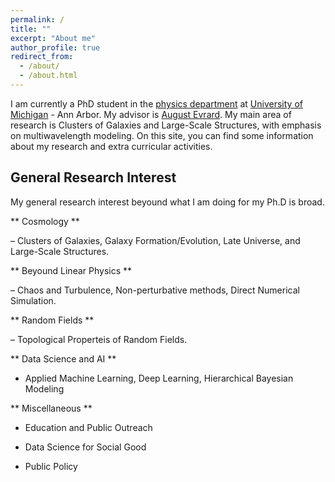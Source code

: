 ```yaml
---
permalink: /
title: ""
excerpt: "About me"
author_profile: true
redirect_from: 
  - /about/
  - /about.html
---
```


I am currently a PhD student in the [physics department](https://lsa.umich.edu/physics/) at [University of Michigan](https://www.umich.edu/) - Ann Arbor. My advisor is [August Evrard](http://www-personal.umich.edu/~evrard/). My main area of research is Clusters of Galaxies and Large-Scale Structures, with emphasis on multiwavelength modeling.  On this site, you can find some information about my research and extra curricular activities.



General Research Interest
------
My general research interest beyound what I am doing for my Ph.D is broad.

** Cosmology **

– Clusters of Galaxies, Galaxy Formation/Evolution, Late Universe, and Large-Scale Structures.

** Beyound Linear Physics **

– Chaos and Turbulence, Non-perturbative methods, Direct Numerical Simulation.

** Random Fields **

– Topological Properteis of Random Fields.

** Data Science and AI **

- Applied Machine Learning, Deep Learning, Hierarchical Bayesian Modeling

** Miscellaneous ** 

- Education and Public Outreach

- Data Science for Social Good

- Public Policy

